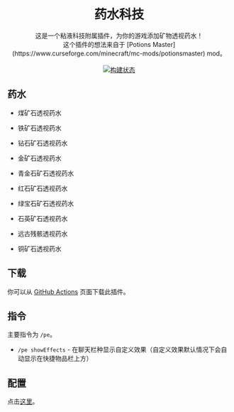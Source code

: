 <h1 align="center">药水科技</h1>

<p align="center">
    这是一个粘液科技附属插件，为你的游戏添加矿物透视药水！
    <br />
    这个插件的想法来自于 [Potions Master](https://www.curseforge.com/minecraft/mc-mods/potionsmaster) mod。
    <br /><br />
    <a href="https://github.com/UnnamedCraft/PotionExpansion/actions">
        <img alt="构建状态" src="https://img.shields.io/github/workflow/status/UnnamedCraft/PotionExpansion/Java%20CI?style=for-the-badge"></img>
    </a>
</p>

## 药水

- 煤矿石透视药水

- 铁矿石透视药水

- 钻石矿石透视药水

- 金矿石透视药水

- 青金石矿石透视药水

- 红石矿石透视药水

- 绿宝石矿石透视药水

- 石英矿石透视药水

- 远古残骸透视药水

- 铜矿石透视药水

## 下载

你可以从 [GitHub Actions](https://github.com/UnnamedCraft/PotionExpansion/actions) 页面下载此插件。

## 指令

主要指令为 `/pe`。

- `/pe showEffects` - 在聊天栏种显示自定义效果（自定义效果默认情况下会自动显示在快捷物品栏上方）

## 配置
点击[这里](https://github.com/EpicPlayerA10/PotionExpansion/wiki)。
